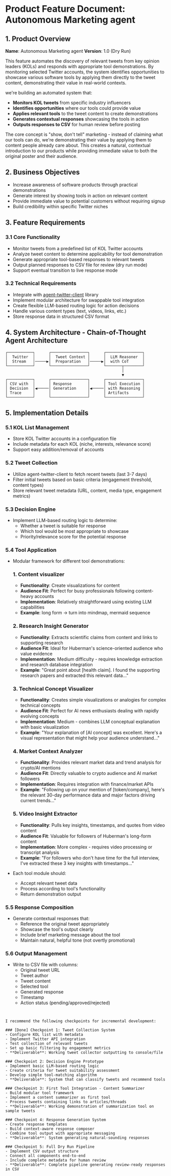 
# Product Feature Document: Autonomous Marketing agent

## 1. Product Overview

**Name**: Autonomous Marketing agent
**Version**: 1.0 (Dry Run)

This feature automates the discovery of relevant tweets from key opinion leaders (KOLs) and responds with appropriate tool demonstrations. By monitoring selected Twitter accounts, the system identifies opportunities to showcase various software tools by applying them directly to the tweet content, demonstrating their value in real-world contexts.


we're building an automated system that:

- **Monitors KOL tweets** from specific industry influencers
- **Identifies opportunities** where our tools could provide value
- **Applies relevant tools** to the tweet content to create demonstrations
- **Generates contextual responses** showcasing the tools in action
- **Outputs responses to CSV** for human review before posting

The core concept is "show, don't tell" marketing - instead of claiming what our tools can do, we're demonstrating their value by applying them to content people already care about. This creates a natural, contextual introduction to our products while providing immediate value to both the original poster and their audience.

## 2. Business Objectives

- Increase awareness of software products through practical demonstrations
- Generate interest by showing tools in action on relevant content
- Provide immediate value to potential customers without requiring signup
- Build credibility within specific Twitter niches

## 3. Feature Requirements

### 3.1 Core Functionality

- Monitor tweets from a predefined list of KOL Twitter accounts
- Analyze tweet content to determine applicability for tool demonstration
- Generate appropriate tool-based responses to relevant tweets
- Output planned responses to CSV file for review (dry run mode)
- Support eventual transition to live response mode

### 3.2 Technical Requirements

- Integrate with [agent-twitter-client](https://github.com/elizaOS/agent-twitter-client) library
- Implement modular architecture for swappable tool integration
- Create flexible LLM-based routing logic for action decisions
- Handle various content types (text, videos, links, etc.)
- Store response data in structured CSV format

## 4. System Architecture - Chain-of-Thought Agent Architecture
```
┌───────────┐      ┌────────────────┐      ┌────────────────┐
│  Twitter  │      │  Tweet Context │      │  LLM Reasoner  │
│  Stream   │─────▶│  Preparation   │─────▶│  with CoT      │
└───────────┘      └────────────────┘      └───────┬────────┘
                                                   │
                                                   ▼
┌───────────┐      ┌────────────────┐      ┌────────────────┐
│ CSV with  │      │ Response       │      │ Tool Execution │
│ Decision  │◀─────│ Generation     │◀─────│ with Reasoning │
│ Trace     │      │                │      │ Artifacts      │
└───────────┘      └────────────────┘      └────────────────┘
```

## 5. Implementation Details

### 5.1 KOL List Management

- Store KOL Twitter accounts in a configuration file
- Include metadata for each KOL (niche, interests, relevance score)
- Support easy addition/removal of accounts

### 5.2 Tweet Collection

- Utilize agent-twitter-client to fetch recent tweets (last 3-7 days)
- Filter initial tweets based on basic criteria (engagement threshold, content types)
- Store relevant tweet metadata (URL, content, media type, engagement metrics)

### 5.3 Decision Engine

- Implement LLM-based routing logic to determine:
  - Whether a tweet is suitable for response
  - Which tool would be most appropriate to showcase
  - Priority/relevance score for the potential response

### 5.4 Tool Application

- Modular framework for different tool demonstrations:
  ### 1. **Content visualizer**
  - **Functionality**: Create visualizations for content
  - **Audience Fit**: Perfect for busy professionals following content-heavy accounts
  - **Implementation**: Relatively straightforward using existing LLM capabilities
  - **Example**: long form -> turn into mindmap, mermaid sequence

  ### 2. **Research Insight Generator**
  - **Functionality**: Extracts scientific claims from content and links to supporting research
  - **Audience Fit**: Ideal for Huberman's science-oriented audience who value evidence
  - **Implementation**: Medium difficulty - requires knowledge extraction and research database integration
  - **Example**: "Great point about [health claim]. I found the supporting research papers and extracted this relevant data..."

  ### 3. **Technical Concept Visualizer**
  - **Functionality**: Creates simple visualizations or analogies for complex technical concepts
  - **Audience Fit**: Perfect for AI news enthusiasts dealing with rapidly evolving concepts
  - **Implementation**: Medium - combines LLM conceptual explanation with basic visualization
  - **Example**: "Your explanation of [AI concept] was excellent. Here's a visual representation that might help your audience understand..."

  ### 4. **Market Context Analyzer**
  - **Functionality**: Provides relevant market data and trend analysis for crypto/AI mentions
  - **Audience Fit**: Directly valuable to crypto audience and AI market followers
  - **Implementation**: Requires integration with finance/market APIs
  - **Example**: "Following up on your mention of [token/company], here's the relevant 30-day performance data and major factors driving current trends..."

  ### 5. **Video Insight Extractor**
  - **Functionality**: Pulls key insights, timestamps, and quotes from video content
  - **Audience Fit**: Valuable for followers of Huberman's long-form content
  - **Implementation**: More complex - requires video processing or transcript analysis
  - **Example**: "For followers who don't have time for the full interview, I've extracted these 3 key insights with timestamps..."
- Each tool module should:
  - Accept relevant tweet data
  - Process according to tool's functionality
  - Return demonstration output

### 5.5 Response Composition

- Generate contextual responses that:
  - Reference the original tweet appropriately
  - Showcase the tool's output clearly
  - Include brief marketing message about the tool
  - Maintain natural, helpful tone (not overtly promotional)

### 5.6 Output Management

- Write to CSV file with columns:
  - Original tweet URL
  - Tweet author
  - Tweet content
  - Selected tool
  - Generated response
  - Timestamp
  - Action status (pending/approved/rejected)
```


I recommend the following checkpoints for incremental development:

### [Done] Checkpoint 1: Tweet Collection System
- Configure KOL list with metadata
- Implement Twitter API integration
- Test collection of relevant tweets
- Set up basic filtering by engagement metrics
- **Deliverable**: Working tweet collector outputting to console/file

### Checkpoint 2: Decision Engine Prototype
- Implement basic LLM-based routing logic
- Create criteria for tweet suitability assessment
- Develop simple tool-matching algorithm
- **Deliverable**: System that can classify tweets and recommend tools

### Checkpoint 3: First Tool Integration - Content Summarizer
- Build modular tool framework
- Implement a content summarizer as first tool
- Process tweets containing links to articles/threads
- **Deliverable**: Working demonstration of summarization tool on sample tweets

### Checkpoint 4: Response Generation System
- Create response templates
- Build context-aware response composer
- Combine tool output with appropriate messaging
- **Deliverable**: System generating natural-sounding responses

### Checkpoint 5: Full Dry Run Pipeline
- Implement CSV output structure
- Connect all components end-to-end
- Include complete metadata for human review
- **Deliverable**: Complete pipeline generating review-ready responses in CSV
